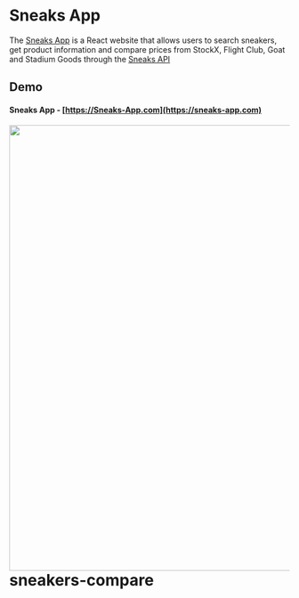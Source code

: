 # Sneaks App
The [Sneaks App](https://druv5319.github.io/sneaks-app/) is a React website that allows users to search sneakers, get product information and compare prices from StockX, Flight Club, Goat and Stadium Goods through the [Sneaks API](https://github.com/druv5319/Sneaks-API)
## Demo
#### Sneaks App - [https://Sneaks-App.com](https://sneaks-app.com)

<img src="https://github.com/druv5319/Sneaks-API/blob/master/Screenshots/demo.gif" width=800 align=left>


# sneakers-compare
